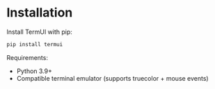 # Installation

Install TermUI with pip:

```bash
pip install termui
```

Requirements:

- Python 3.9+
- Compatible terminal emulator (supports truecolor + mouse events)
